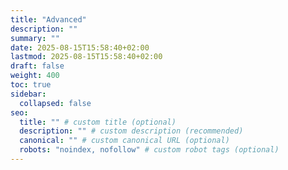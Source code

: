```yaml
---
title: "Advanced"
description: ""
summary: ""
date: 2025-08-15T15:58:40+02:00
lastmod: 2025-08-15T15:58:40+02:00
draft: false
weight: 400
toc: true
sidebar:
  collapsed: false
seo:
  title: "" # custom title (optional)
  description: "" # custom description (recommended)
  canonical: "" # custom canonical URL (optional)
  robots: "noindex, nofollow" # custom robot tags (optional)
---
```

